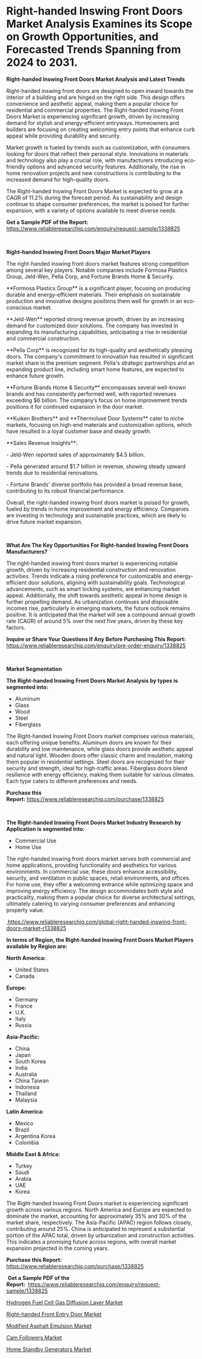 <p><h1>Right-handed Inswing Front Doors Market Analysis Examines its Scope on Growth Opportunities, and Forecasted Trends Spanning from 2024 to 2031.</h1></p><p><strong>Right-handed Inswing Front Doors Market Analysis and Latest Trends</strong></p>
<p><p>Right-handed inswing front doors are designed to open inward towards the interior of a building and are hinged on the right side. This design offers convenience and aesthetic appeal, making them a popular choice for residential and commercial properties. The Right-handed Inswing Front Doors Market is experiencing significant growth, driven by increasing demand for stylish and energy-efficient entryways. Homeowners and builders are focusing on creating welcoming entry points that enhance curb appeal while providing durability and security.</p><p>Market growth is fueled by trends such as customization, with consumers looking for doors that reflect their personal style. Innovations in materials and technology also play a crucial role, with manufacturers introducing eco-friendly options and advanced security features. Additionally, the rise in home renovation projects and new constructions is contributing to the increased demand for high-quality doors.</p><p>The Right-handed Inswing Front Doors Market is expected to grow at a CAGR of 11.2% during the forecast period. As sustainability and design continue to shape consumer preferences, the market is poised for further expansion, with a variety of options available to meet diverse needs.</p></p>
<p><strong>Get a Sample PDF of the Report:&nbsp;</strong> <a href="https://www.reliableresearchiq.com/enquiry/request-sample/1338825?utm_campaign=1106&utm_medium=2&utm_source=Github&utm_content=ia&utm_term=20102024&utm_id=right-handed-inswing-front-doors">https://www.reliableresearchiq.com/enquiry/request-sample/1338825</a></p>
<p>&nbsp;</p>
<p><strong>Right-handed Inswing Front Doors Major Market Players</strong></p>
<p><p>The right-handed inswing front doors market features strong competition among several key players. Notable companies include Formosa Plastics Group, Jeld-Wen, Pella Corp, and Fortune Brands Home & Security.</p><p>**Formosa Plastics Group** is a significant player, focusing on producing durable and energy-efficient materials. Their emphasis on sustainable production and innovative designs positions them well for growth in an eco-conscious market. </p><p>**Jeld-Wen** reported strong revenue growth, driven by an increasing demand for customized door solutions. The company has invested in expanding its manufacturing capabilities, anticipating a rise in residential and commercial construction.</p><p>**Pella Corp** is recognized for its high-quality and aesthetically pleasing doors. The company's commitment to innovation has resulted in significant market share in the premium segment. Pella's strategic partnerships and an expanding product line, including smart home features, are expected to enhance future growth.</p><p>**Fortune Brands Home & Security** encompasses several well-known brands and has consistently performed well, with reported revenues exceeding $6 billion. The company’s focus on home improvement trends positions it for continued expansion in the door market.</p><p>**Kuiken Brothers** and **Thermoluxe Door Systems** cater to niche markets, focusing on high-end materials and customization options, which have resulted in a loyal customer base and steady growth.</p><p>**Sales Revenue Insights**: </p><p>- Jeld-Wen reported sales of approximately $4.5 billion. </p><p>- Pella generated around $1.7 billion in revenue, showing steady upward trends due to residential renovations. </p><p>- Fortune Brands' diverse portfolio has provided a broad revenue base, contributing to its robust financial performance.</p><p>Overall, the right-handed inswing front doors market is poised for growth, fueled by trends in home improvement and energy efficiency. Companies are investing in technology and sustainable practices, which are likely to drive future market expansion.</p></p>
<p>&nbsp;</p>
<p><strong>What Are The Key Opportunities For Right-handed Inswing Front Doors Manufacturers?</strong></p>
<p><p>The right-handed inswing front doors market is experiencing notable growth, driven by increasing residential construction and renovation activities. Trends indicate a rising preference for customizable and energy-efficient door solutions, aligning with sustainability goals. Technological advancements, such as smart locking systems, are enhancing market appeal. Additionally, the shift towards aesthetic appeal in home design is further propelling demand. As urbanization continues and disposable incomes rise, particularly in emerging markets, the future outlook remains positive. It is anticipated that the market will see a compound annual growth rate (CAGR) of around 5% over the next five years, driven by these key factors.</p></p>
<p><strong>Inquire or Share Your Questions If Any Before Purchasing This Report:</strong> <a href="https://www.reliableresearchiq.com/enquiry/pre-order-enquiry/1338825?utm_campaign=1106&utm_medium=2&utm_source=Github&utm_content=ia&utm_term=20102024&utm_id=right-handed-inswing-front-doors">https://www.reliableresearchiq.com/enquiry/pre-order-enquiry/1338825</a></p>
<p>&nbsp;</p>
<p><strong>Market Segmentation</strong></p>
<p><strong>The Right-handed Inswing Front Doors Market Analysis by types is segmented into:</strong></p>
<p><ul><li>Aluminum</li><li>Glass</li><li>Wood</li><li>Steel</li><li>Fiberglass</li></ul></p>
<p><p>The Right-handed Inswing Front Doors market comprises various materials, each offering unique benefits. Aluminum doors are known for their durability and low maintenance, while glass doors provide aesthetic appeal and natural light. Wooden doors offer classic charm and insulation, making them popular in residential settings. Steel doors are recognized for their security and strength, ideal for high-traffic areas. Fiberglass doors blend resilience with energy efficiency, making them suitable for various climates. Each type caters to different preferences and needs.</p></p>
<p><strong>Purchase this Report:&nbsp;</strong><a href="https://www.reliableresearchiq.com/purchase/1338825?utm_campaign=1106&utm_medium=2&utm_source=Github&utm_content=ia&utm_term=20102024&utm_id=right-handed-inswing-front-doors">https://www.reliableresearchiq.com/purchase/1338825</a></p>
<p>&nbsp;</p>
<p><strong>The Right-handed Inswing Front Doors Market Industry Research by Application is segmented into:</strong></p>
<p><ul><li>Commercial Use</li><li>Home Use</li></ul></p>
<p><p>The right-handed inswing front doors market serves both commercial and home applications, providing functionality and aesthetics for various environments. In commercial use, these doors enhance accessibility, security, and ventilation in public spaces, retail environments, and offices. For home use, they offer a welcoming entrance while optimizing space and improving energy efficiency. The design accommodates both style and practicality, making them a popular choice for diverse architectural settings, ultimately catering to varying consumer preferences and enhancing property value.</p></p>
<p><a href="https://www.reliableresearchiq.com/global-right-handed-inswing-front-doors-market-r1338825?utm_campaign=1106&utm_medium=2&utm_source=Github&utm_content=ia&utm_term=20102024&utm_id=right-handed-inswing-front-doors">&nbsp;https://www.reliableresearchiq.com/global-right-handed-inswing-front-doors-market-r1338825</a></p>
<p><strong>In terms of Region, the Right-handed Inswing Front Doors Market Players available by Region are:</strong></p>
<p>
    <p> <strong> North America: </strong>
        <ul>
            <li>United States</li>
            <li>Canada</li>
        </ul>
        </p> 
    <p> <strong> Europe: </strong>
        <ul>
            <li>Germany</li>
            <li>France</li>
            <li>U.K.</li>
            <li>Italy</li>
            <li>Russia</li>
        </ul>
        </p> 
    <p> <strong> Asia-Pacific: </strong>
        <ul>
            <li>China</li>
            <li>Japan</li>
            <li>South Korea</li>
            <li>India</li>
            <li>Australia</li>
            <li>China Taiwan</li>
            <li>Indonesia</li>
            <li>Thailand</li>
            <li>Malaysia</li>
        </ul>
        </p> 
    <p> <strong> Latin America: </strong>
        <ul>
            <li>Mexico</li>
            <li>Brazil</li>
            <li>Argentina Korea</li>
            <li>Colombia</li>
        </ul>
        </p> 
    <p> <strong> Middle East & Africa: </strong>
        <ul>
            <li>Turkey</li>
            <li>Saudi</li>
            <li>Arabia</li>
            <li>UAE</li>
            <li>Korea</li>
        </ul>
    </p>
    </p>
<p><p>The Right-handed Inswing Front Doors market is experiencing significant growth across various regions. North America and Europe are expected to dominate the market, accounting for approximately 35% and 30% of the market share, respectively. The Asia-Pacific (APAC) region follows closely, contributing around 25%. China is anticipated to represent a substantial portion of the APAC total, driven by urbanization and construction activities. This indicates a promising future across regions, with overall market expansion projected in the coming years.</p></p>
<p><strong>Purchase this Report: </strong><a href="https://www.reliableresearchiq.com/purchase/1338825?utm_campaign=1106&utm_medium=2&utm_source=Github&utm_content=ia&utm_term=20102024&utm_id=right-handed-inswing-front-doors">https://www.reliableresearchiq.com/purchase/1338825</a></p>
<p>&nbsp;<strong>Get a Sample PDF of the Report:&nbsp;&nbsp;</strong><a href="https://www.reliableresearchiq.com/enquiry/request-sample/1338825?utm_campaign=1106&utm_medium=2&utm_source=Github&utm_content=ia&utm_term=20102024&utm_id=right-handed-inswing-front-doors">https://www.reliableresearchiq.com/enquiry/request-sample/1338825</a></p>
<p><strong></strong></p>
<p><p><a href="https://medium.com/@chr1i1herth/the-evolution-of-the-hydrogen-fuel-cell-gas-diffusion-layer-market-key-shifts-from-2024-to-2031-22905451d8b5?utm_campaign=1106&utm_medium=2&utm_source=Github&utm_content=ia&utm_term=20102024&utm_id=right-handed-inswing-front-doors">Hydrogen Fuel Cell Gas Diffusion Layer Market</a></p><p><a href="https://github.com/janeengrenong0/Market-Research-Report-List-1/blob/main/right-handed-front-entry-door-market.md?utm_campaign=1106&utm_medium=2&utm_source=Github&utm_content=ia&utm_term=20102024&utm_id=right-handed-inswing-front-doors">Right-handed Front Entry Door Market</a></p><p><a href="https://medium.com/@crupardgu/global-modified-asphalt-emulsion-market-opportunities-and-market-challenges-2024-2031-a9061da5713c?postPublishedType=repub&utm_campaign=1106&utm_medium=2&utm_source=Github&utm_content=ia&utm_term=20102024&utm_id=right-handed-inswing-front-doors">Modified Asphalt Emulsion Market</a></p><p><a href="https://www.linkedin.com/pulse/cam-followers-market-share-size-trends-industry-analysis-report-bhric?utm_campaign=1106&utm_medium=2&utm_source=Github&utm_content=ia&utm_term=20102024&utm_id=right-handed-inswing-front-doors">Cam Followers Market</a></p><p><a href="https://www.linkedin.com/pulse/global-perspectives-home-standby-generators-market-trends-yixgc?utm_campaign=1106&utm_medium=2&utm_source=Github&utm_content=ia&utm_term=20102024&utm_id=right-handed-inswing-front-doors">Home Standby Generators Market</a></p></p>